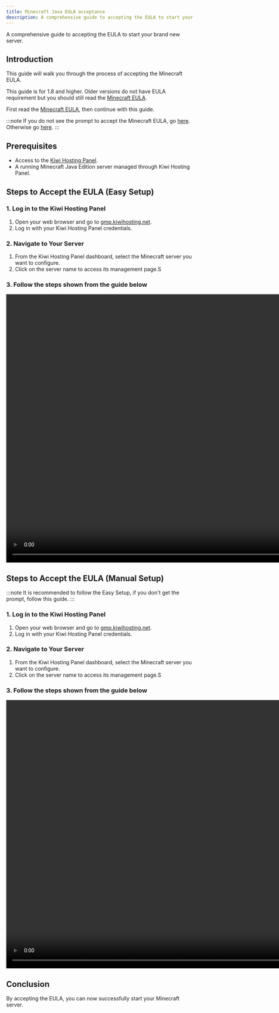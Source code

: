 ```yaml
---
title: Minecraft Java EULA acceptance
description: A comprehensive guide to accepting the EULA to start your brand new server.
---
```


A comprehensive guide to accepting the EULA to start your brand new server.

## Introduction

This guide will walk you through the process of accepting the Minecraft EULA.

This guide is for 1.8 and higher. Older versions do not have EULA requirement but you should still read the [Minecraft EULA](https://www.minecraft.net/eula).

First read the [Minecraft EULA](https://www.minecraft.net/eula), then continue with this guide.

:::note
If you do not see the prompt to accept the Minecraft EULA, go [here](#steps-to-accept-the-eula-manual-setup). Otherwise go [here](#steps-to-accept-the-eula-easy-setup).
:::

## Prerequisites

- Access to the [Kiwi Hosting Panel](https://gmp.kiwihosting.net).
- A running Minecraft Java Edition server managed through Kiwi Hosting Panel.

## Steps to Accept the EULA (Easy Setup)

### 1. Log in to the Kiwi Hosting Panel

1. Open your web browser and go to [gmp.kiwihosting.net](https://gmp.kiwihosting.net).
2. Log in with your Kiwi Hosting Panel credentials.

### 2. Navigate to Your Server

1. From the Kiwi Hosting Panel dashboard, select the Minecraft server you want to configure.
2. Click on the server name to access its management page.S

### 3. Follow the steps shown from the guide below

<video width="1280" height="720" autoplay loop muted>
  <source src="/assets/tutorials/eula-auto.mp4" type="video/mp4">
  Your browser does not support the video tag.
</video>

## Steps to Accept the EULA (Manual Setup)

:::note
It is recommended to follow the Easy Setup, if you don't get the prompt, follow this guide.
:::

### 1. Log in to the Kiwi Hosting Panel

1. Open your web browser and go to [gmp.kiwihosting.net](https://gmp.kiwihosting.net).
2. Log in with your Kiwi Hosting Panel credentials.

### 2. Navigate to Your Server

1. From the Kiwi Hosting Panel dashboard, select the Minecraft server you want to configure.
2. Click on the server name to access its management page.S

### 3. Follow the steps shown from the guide below

<video width="1280" height="720" autoplay loop muted>
  <source src="/assets/tutorials/eula-manual.mp4" type="video/mp4">
  Your browser does not support the video tag.
</video>

## Conclusion

By accepting the EULA, you can now successfully start your Minecraft server.
